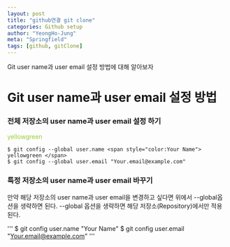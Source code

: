 ```yaml
---
layout: post
title: "github연결 git clone"
categories: Github setup
author: "YeongHo-Jung"
meta: "Springfield"
tags: [github, gitClone]
---
```


Git user name과 user email 설정 방법에 대해 알아보자

# Git user name과 user email 설정 방법

### 전체 저장소의 user name과 user email 설정 하기

<span style="color:yellowgreen"> yellowgreen </span>

```
$ git config --global user.name <span style="color:Your Name"> yellowgreen </span>
$ git config --global user.email "Your.email@example.com"
```


### 특정 저장소의 user name과 user email 바꾸기
만약 해당 저장소의 user name과 user email을 변경하고 싶다면 위에서 --global옵션을 생략하면 된다.
--global 옵션을 생략하면 해당 저장소(Repository)에서만 적용된다.

'''
$ git config user.name "Your Name"
$ git config user.email "Your.email@example.com"
'''

